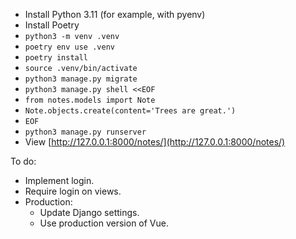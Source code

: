 - Install Python 3.11 (for example, with pyenv)
- Install Poetry
- `python3 -m venv .venv`
- `poetry env use .venv`
- `poetry install`
- `source .venv/bin/activate`
- `python3 manage.py migrate`
- `python3 manage.py shell <<EOF`
- `from notes.models import Note`
- `Note.objects.create(content='Trees are great.')`
- `EOF`
- `python3 manage.py runserver`
- View [http://127.0.0.1:8000/notes/](http://127.0.0.1:8000/notes/)

To do:
- Implement login.
- Require login on views.
- Production:
    - Update Django settings.
    - Use production version of Vue.
